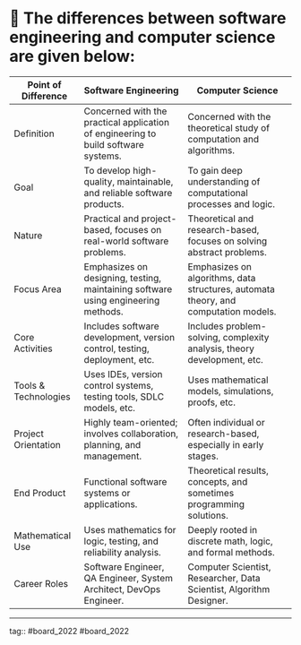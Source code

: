 # 🌼 The differences between software engineering and computer science are given below:

| **Point of Difference** | **Software Engineering**                                                           | **Computer Science**                                                                |
| ----------------------- | ---------------------------------------------------------------------------------- | ----------------------------------------------------------------------------------- |
| Definition              | Concerned with the practical application of engineering to build software systems. | Concerned with the theoretical study of computation and algorithms.                 |
| Goal                    | To develop high-quality, maintainable, and reliable software products.             | To gain deep understanding of computational processes and logic.                    |
| Nature                  | Practical and project-based, focuses on real-world software problems.              | Theoretical and research-based, focuses on solving abstract problems.               |
| Focus Area              | Emphasizes on designing, testing, maintaining software using engineering methods.  | Emphasizes on algorithms, data structures, automata theory, and computation models. |
| Core Activities         | Includes software development, version control, testing, deployment, etc.          | Includes problem-solving, complexity analysis, theory development, etc.             |
| Tools & Technologies    | Uses IDEs, version control systems, testing tools, SDLC models, etc.               | Uses mathematical models, simulations, proofs, etc.                                 |
| Project Orientation     | Highly team-oriented; involves collaboration, planning, and management.            | Often individual or research-based, especially in early stages.                     |
| End Product             | Functional software systems or applications.                                       | Theoretical results, concepts, and sometimes programming solutions.                 |
| Mathematical Use        | Uses mathematics for logic, testing, and reliability analysis.                     | Deeply rooted in discrete math, logic, and formal methods.                          |
| Career Roles            | Software Engineer, QA Engineer, System Architect, DevOps Engineer.                 | Computer Scientist, Researcher, Data Scientist, Algorithm Designer.                 |

---

tag::  #board_2022  #board_2022 